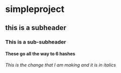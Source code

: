 # simpleproject

## this is a subheader

### This is a sub-subheader

#### These go all the way to 6 hashes

*This is the change that I am making and it is in italics*


